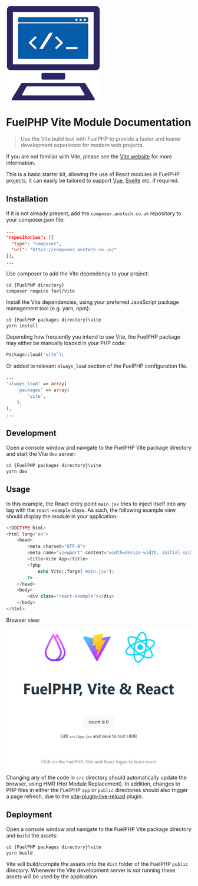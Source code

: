 ![ANSTECH Limited](docs/assets/img/square-logo-256px.png?raw=true "ANSTECH Limited")

# FuelPHP Vite Module Documentation

> Use the Vite build tool with FuelPHP to provide a faster and leaner development experience for modern web projects.

If you are not familiar with Vite, please see the [Vite website](https://vitejs.dev/guide/) for more information.

This is a basic starter kit, allowing the use of React modules in FuelPHP projects, it can easily be tailored to support [Vue](https://vuejs.org/), [Svelte](https://svelte.dev/) etc. if required.

## Installation

If it is not already present, add the `composer.anstech.co.uk` repository to your composer.json file:

```json
...
"repositories": [{
  "type": "composer",
  "url": "https://composer.anstech.co.uk/"
}],
...
```

Use composer to add the Vite dependency to your project:

```console
cd {FuelPHP directory}
composer require fuel/vite
```

Install the Vite dependencies, using your preferred JavaScript package management tool (e.g. yarn, npm):

```console
cd {FuelPHP packages directory}\vite
yarn install
```

Depending how frequently you intend to use Vite, the FuelPHP package may either be manually loaded in your PHP code:

```php
Package::load('vite`);
```

Or added to relevant `always_load` section of the FuelPHP configuration file.

```php
...
'always_load' => array(
    'packages' => array(
		'vite',
    ),
),
...
```

## Development

Open a console window and navigate to the FuelPHP Vite package directory and start the Vite `dev` server:

```console
cd {FuelPHP packages directory}\vite
yarn dev
```

## Usage

In this example, the React entry point `main.jsx` tries to inject itself into any tag with the `react-example` class.  As such, the following example view should display the module in your application:

```php
<!DOCTYPE html>
<html lang="en">
    <head>
        <meta charset="UTF-8">
        <meta name="viewport" content="width=device-width, initial-scale=1.0">
        <title>Vite App</title>
        <?php
            echo Vite::forge('main.jsx');
        ?>
    </head>
    <body>
        <div class="react-example"></div>
    </body>
</html>
```

Browser view:

![Loaded Module](docs/assets/img/module.jpg)

Changing any of the code in `src` directory should automatically update the browser, using HMR (Hot Module Replacement).  In addition, changes to PHP files in either the FuelPHP `app` or `public` directories should also trigger a page refresh, due to the [vite-plugin-live-reload](https://www.npmjs.com/package/vite-plugin-live-reload) plugin.

## Deployment

Open a console window and navigate to the FuelPHP Vite package directory and `build` the assets:

```console
cd {FuelPHP packages directory}\vite
yarn build
```

Vite will build/compile the assets into the `dist` folder of the FuelPHP `public` directory.  Whenever the Vite development server is *not* running these assets will be used by the application.
